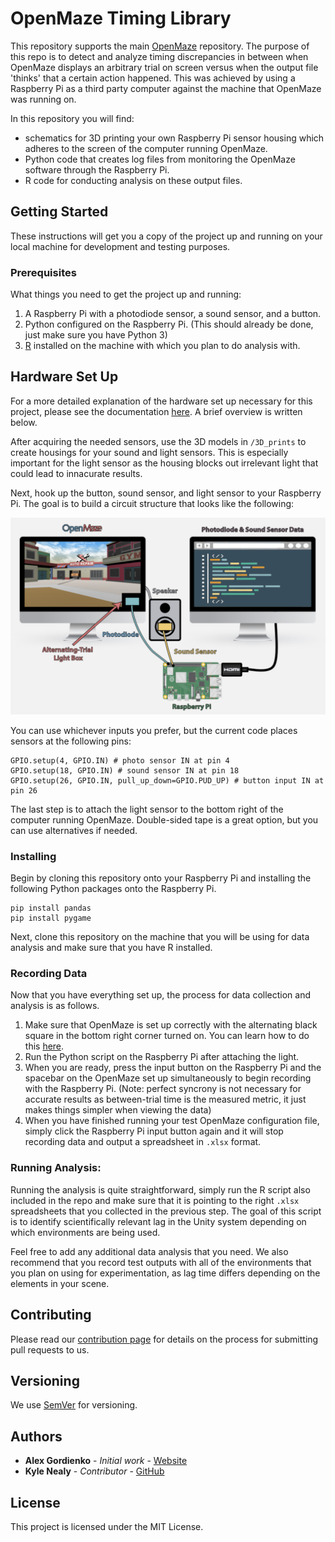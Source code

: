 # OpenMaze Timing Library

This repository supports the main [OpenMaze](https://github.com/DuncanLab/OpenMaze) repository. 
The purpose of this repo is to detect and analyze timing discrepancies in between when OpenMaze displays an arbitrary trial on screen versus when the output file 'thinks' that a certain action happened. This was achieved by using a Raspberry Pi as a third party computer against the machine that OpenMaze was running on. 

In this repository you will find: 
* schematics for 3D printing your own Raspberry Pi sensor housing which adheres to the screen of the computer running OpenMaze.
* Python code that creates log files from monitoring the OpenMaze software through the Raspberry Pi.
* R code for conducting analysis on these output files.

## Getting Started

These instructions will get you a copy of the project up and running on your local machine for development and testing purposes.

### Prerequisites

What things you need to get the project up and running: 

1. A Raspberry Pi with a photodiode sensor, a sound sensor, and a button. 
2. Python configured on the Raspberry Pi. (This should already be done, just make sure you have Python 3)
3. [R](https://www.r-project.org/) installed on the machine with which you plan to do analysis with. 

## Hardware Set Up

For a more detailed explanation of the hardware set up necessary for this project, please see the documentation [here](https://github.com/DuncanLab/OpenMaze-Timing/wiki/Raspberry-Pi-Set-Up). A brief overview is written below. 

After acquiring the needed sensors, use the 3D models in `/3D_prints` to create housings for your sound and light sensors. This is especially important for the light sensor as the housing blocks out irrelevant light that could lead to innacurate results.  

Next, hook up the button, sound sensor, and light sensor to your Raspberry Pi. The goal is to build a circuit structure that looks like the following: 

<img src="./3D_prints/goalCircuit.png">

You can use whichever inputs you prefer, but the current code places sensors at the following pins: 

```
GPIO.setup(4, GPIO.IN) # photo sensor IN at pin 4
GPIO.setup(18, GPIO.IN) # sound sensor IN at pin 18
GPIO.setup(26, GPIO.IN, pull_up_down=GPIO.PUD_UP) # button input IN at pin 26
```

The last step is to attach the light sensor to the bottom right of the computer running OpenMaze. Double-sided tape is a great option, but you can use alternatives if needed.


### Installing

Begin by cloning this repository onto your Raspberry Pi and installing the following Python packages onto the Raspberry Pi. 

```
pip install pandas
pip install pygame
```

Next, clone this repository on the machine that you will be using for data analysis and make sure that you have R installed.

### Recording Data

Now that you have everything set up, the process for data collection and analysis is as follows. 

1. Make sure that OpenMaze is set up correctly with the alternating black square in the bottom right corner turned on. You can learn how to do this [here](https://github.com/DuncanLab/OpenMaze-Timing/wiki/OpenMaze-Configuration).
2. Run the Python script on the Raspberry Pi after attaching the light.
3. When you are ready, press the input button on the Raspberry Pi and the spacebar on the OpenMaze set up simultaneously to begin recording with the Raspberry Pi. (Note: perfect syncrony is not necessary for accurate results as between-trial time is the measured metric, it just makes things simpler when viewing the data)
4. When you have finished running your test OpenMaze configuration file, simply click the Raspberry Pi input button again and it will stop recording data and output a spreadsheet in `.xlsx` format. 

### Running Analysis: 

Running the analysis is quite straightforward, simply run the R script also included in the repo and make sure that it is pointing to the right `.xlsx` spreadsheets that you collected in the previous step. The goal of this script is to identify scientifically relevant lag in the Unity system depending on which environments are being used. 

Feel free to add any additional data analysis that you need. We also recommend that you record test outputs with all of the environments that you plan on using for experimentation, as lag time differs depending on the elements in your scene. 

## Contributing

Please read our [contribution page](https://github.com/DuncanLab/OpenMaze-Timing/wiki/Contributing) for details on the process for submitting pull requests to us.

## Versioning

We use [SemVer](http://semver.org/) for versioning.

## Authors

* **Alex Gordienko** - *Initial work* - [Website](http://alexgordienko.com)
* **Kyle Nealy** - *Contributor* - [GitHub](https://github.com/kbnealy)

## License

This project is licensed under the MIT License.


